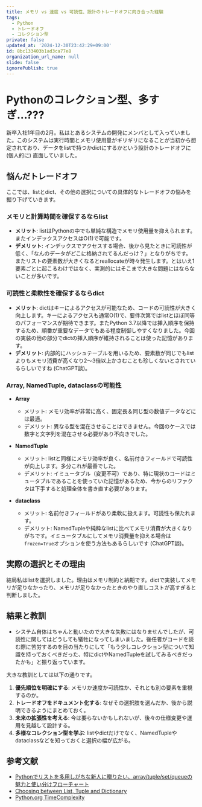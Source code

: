 ```yaml
---
title: メモリ vs 速度 vs 可読性、設計のトレードオフに向き合った経験
tags:
  - Python
  - トレードオフ
  - コレクション型
private: false
updated_at: '2024-12-30T23:42:29+09:00'
id: 8bc133403b1ad3ca77e8
organization_url_name: null
slide: false
ignorePublish: true
---
```

# Pythonのコレクション型、多すぎ...???

新卒入社1年目の2月。私はとあるシステムの開発にメンバとして入っていました。このシステムは実行時間とメモリ使用量がギリギリになることが当初から想定されており、データをlistで持つかdictにするかという設計のトレードオフに (個人的に) 直面していました。

## 悩んだトレードオフ

ここでは、listとdict、その他の選択についての具体的なトレードオフの悩みを掘り下げていきます。  

### メモリと計算時間を確保するならlist

- **メリット**: listはPythonの中でも単純な構造でメモリ使用量を抑えられます。またインデックスアクセスはO(1)で可能です。  
- **デメリット**: インデックスでアクセスする場合、後から見たときに可読性が低く、「なんのデータがどこに格納されてるんだっけ？」となりがちです。またリストの要素数が大きくなるとreallocateが時々発生します。とはいえ1要素ごとに起こるわけではなく、実測的にはそこまで大きな問題にはならないことが多いです。

### 可読性と柔軟性を確保するならdict

- **メリット**: dictはキーによるアクセスが可能なため、コードの可読性が大きく向上します。キーによるアクセスも通常O(1)で、要件次第ではlistとほぼ同等のパフォーマンスが期待できます。またPython 3.7以降では挿入順序を保持するため、順番が重要なデータでもある程度制御しやすくなりました。今回の実装の他の部分でdictの挿入順序が維持されることは使った記憶があります。
- **デメリット**: 内部的にハッシュテーブルを用いるため、要素数が同じでもlistよりもメモリ消費が高くなり2〜3倍以上かさむことも珍しくないとされているらしいですね (ChatGPT談)。

### Array, NamedTuple, dataclassの可能性

- **Array**  
  - メリット: メモリ効率が非常に高く、固定長＆同じ型の数値データなどには最適。  
  - デメリット: 異なる型を混在させることはできません。今回のケースでは数字と文字列を混在させる必要があり不向きでした。  

- **NamedTuple**  
  - メリット: listと同様にメモリ効率が良く、名前付きフィールドで可読性が向上します。多分これが最善でした。
  - デメリット: イミュータブル（変更不可）であり、特に現状のコードはミュータブルであることを使っていた記憶があるため、今からのリファクタは下手すると処理全体を書き直す必要があります。

- **dataclass**  
  - メリット: 名前付きフィールドがあり柔軟に扱えます。可読性も保たれます。  
  - デメリット: NamedTupleや純粋なlistに比べてメモリ消費が大きくなりがちです。イミュータブルにしてメモリ消費量を抑える場合は`frozen=True`オプションを使う方法もあるらしいです (ChatGPT談)。  

## 実際の選択とその理由

結局私はlistを選択しました。理由はメモリ制約と納期です。dictで実装してメモリが足りなかったり、メモリが足りなかったときのやり直しコストが高すぎると判断しました。

## 結果と教訓

- システム自体はちゃんと動いたので大きな失敗にはなりませんでしたが、可読性に関してはどうしても犠牲になってしまいました。後任者がコードを読む際に苦労するのを目の当たりにして「もう少しコレクション型について知識を持っておくべきだった、特にdictやNamedTupleを試してみるべきだったかも」と振り返っています。  

大きな教訓としては以下の通りです。

1. **優先順位を明確にする**: メモリか速度か可読性か、それとも別の要素を重視するのか。  
2. **トレードオフをドキュメント化する**: なぜその選択肢を選んだか、後から説明できるようにまとめておく。  
3. **未来の拡張性を考える**: 今は要らないかもしれないが、後々の仕様変更や運用を見越して設計する。  
4. **多様なコレクション型を学ぶ**: listやdictだけでなく、NamedTupleやdataclassなどを知っておくと選択の幅が広がる。

## 参考文献

- [Pythonでリストを多用しがちな新人に贈りたい、array/tuple/set/queueの魅力と使い分けフローチャート](https://qiita.com/fujine/items/42cddf1cd13aedc6c4b8)
- [Choosing between List, Tuple and Dictionary](https://medium.com/swlh/choosing-between-list-tuple-and-dictionary-2fcb6d73cb60)
- [Python.org TimeComplexity](https://wiki.python.org/moin/TimeComplexity)
